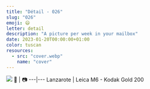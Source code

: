 ```yaml
---
title: "Détail - 026"
slug: "026"
emoji: 😃
letter: detail
description: "A picture per week in your mailbox"
date: 2023-01-20T00:00:00+01:00
color: tuscan
resources:
  - src: "cover.webp"
    name: "cover"
---
```

![](cover)
📍 | 📷
---|---
Lanzarote | Leica M6 - Kodak Gold 200
